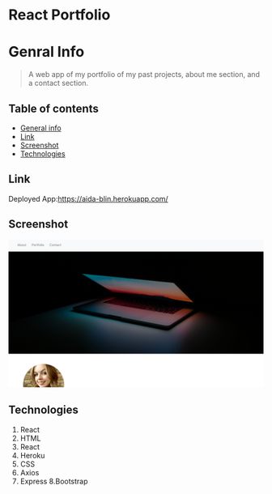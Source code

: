# React Portfolio

# Genral Info
> A web app of my portfolio of my past projects, about me section, and a contact section.

## Table of contents
* [General info](#general-info)
* [Link](#Link)
* [Screenshot](#screenrecording)
* [Technologies](#Technologies)


## Link
Deployed App:https://aida-blin.herokuapp.com/

## Screenshot
![Example screenshot](aboutmee.png)


## Technologies
1. React
2. HTML
3. React
4. Heroku
5. CSS
6. Axios
7. Express
8.Bootstrap



